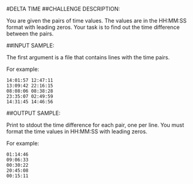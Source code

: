 #DELTA TIME
##CHALLENGE DESCRIPTION:

You are given the pairs of time values. The values are in the HH:MM:SS format with leading zeros. Your task is to find out the time difference between the pairs.

##INPUT SAMPLE:

The first argument is a file that contains lines with the time pairs.

For example:

    14:01:57 12:47:11
    13:09:42 22:16:15
    08:08:06 08:38:28
    23:35:07 02:49:59
    14:31:45 14:46:56

##OUTPUT SAMPLE:

Print to stdout the time difference for each pair, one per line. You must format the time values in HH:MM:SS with leading zeros.

For example:

    01:14:46
    09:06:33
    00:30:22
    20:45:08
    00:15:11

